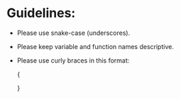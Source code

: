 # Guidelines:

* Please use snake-case (underscores).

* Please keep variable and function names descriptive.

* Please use curly braces in this format:
 
   {

   }
